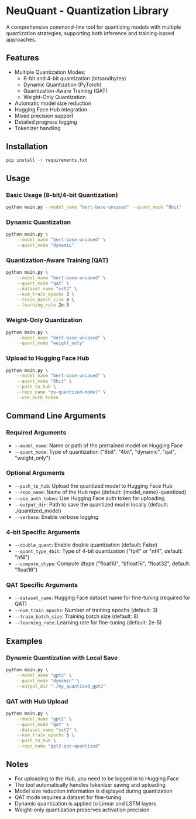 # NeuQuant - Quantization Library

A comprehensive command-line tool for quantizing models with multiple quantization strategies, supporting both inference and training-based approaches.

## Features

- Multiple Quantization Modes:
  - 8-bit and 4-bit quantization (bitsandbytes)
  - Dynamic Quantization (PyTorch)
  - Quantization-Aware Training (QAT)
  - Weight-Only Quantization
- Automatic model size reduction
- Hugging Face Hub integration
- Mixed precision support
- Detailed progress logging
- Tokenizer handling

## Installation

```bash
pip install -r requirements.txt
```

## Usage

### Basic Usage (8-bit/4-bit Quantization)

```bash
python main.py --model_name "bert-base-uncased" --quant_mode "8bit"
```

### Dynamic Quantization

```bash
python main.py \
    --model_name "bert-base-uncased" \
    --quant_mode "dynamic"
```

### Quantization-Aware Training (QAT)

```bash
python main.py \
    --model_name "bert-base-uncased" \
    --quant_mode "qat" \
    --dataset_name "sst2" \
    --num_train_epochs 3 \
    --train_batch_size 8 \
    --learning_rate 2e-5
```

### Weight-Only Quantization

```bash
python main.py \
    --model_name "bert-base-uncased" \
    --quant_mode "weight_only"
```

### Upload to Hugging Face Hub

```bash
python main.py \
    --model_name "bert-base-uncased" \
    --quant_mode "8bit" \
    --push_to_hub \
    --repo_name "my-quantized-model" \
    --use_auth_token
```

## Command Line Arguments

### Required Arguments
- `--model_name`: Name or path of the pretrained model on Hugging Face
- `--quant_mode`: Type of quantization ("8bit", "4bit", "dynamic", "qat", "weight_only")

### Optional Arguments
- `--push_to_hub`: Upload the quantized model to Hugging Face Hub
- `--repo_name`: Name of the Hub repo (default: {model_name}-quantized)
- `--use_auth_token`: Use Hugging Face auth token for uploading
- `--output_dir`: Path to save the quantized model locally (default: ./quantized_model)
- `--verbose`: Enable verbose logging

### 4-bit Specific Arguments
- `--double_quant`: Enable double quantization (default: False)
- `--quant_type_4bit`: Type of 4-bit quantization ("fp4" or "nf4", default: "nf4")
- `--compute_dtype`: Compute dtype ("float16", "bfloat16", "float32", default: "float16")

### QAT Specific Arguments
- `--dataset_name`: Hugging Face dataset name for fine-tuning (required for QAT)
- `--num_train_epochs`: Number of training epochs (default: 3)
- `--train_batch_size`: Training batch size (default: 8)
- `--learning_rate`: Learning rate for fine-tuning (default: 2e-5)

## Examples

### Dynamic Quantization with Local Save
```bash
python main.py \
    --model_name "gpt2" \
    --quant_mode "dynamic" \
    --output_dir "./my_quantized_gpt2"
```

### QAT with Hub Upload
```bash
python main.py \
    --model_name "gpt2" \
    --quant_mode "qat" \
    --dataset_name "sst2" \
    --num_train_epochs 5 \
    --push_to_hub \
    --repo_name "gpt2-qat-quantized"
```

## Notes

- For uploading to the Hub, you need to be logged in to Hugging Face
- The tool automatically handles tokenizer saving and uploading
- Model size reduction information is displayed during quantization
- QAT mode requires a dataset for fine-tuning
- Dynamic quantization is applied to Linear and LSTM layers
- Weight-only quantization preserves activation precision

